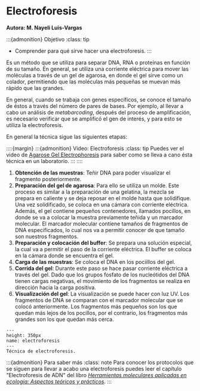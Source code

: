 # Electroforesis
**Autora: M. Nayeli Luis-Vargas**

:::{admonition} Objetivo
:class: tip
* Comprender para qué sirve hacer una electroforesis.
:::

Es un método que se utiliza para separar DNA, RNA o proteínas en función de su tamaño. En general, se utiliza una corriente eléctrica para mover las moléculas a través de un gel de agarosa, en donde el gel sirve como un colador, permitiendo que las moléculas más pequeñas se muevan más rápido que las grandes.


En general, cuando se trabaja con genes específicos, se conoce el tamaño de éstos a través del número de pares de bases. Por ejemplo, al llevar a cabo un análisis de *metabarcoding*, después del proceso de amplificación, es necesario verificar que se amplificó el gen de interés, y para esto se utiliza la electroforesis.


En general la técnica sigue las siguientes etapas:

::::{margin}
:::{admonition} Video: Electroforesis
:class: tip
Puedes ver el video de <a href = "https://www.youtube.com/watch?v=vq759wKCCUQ">Agarose Gel Electrophoresis</a> para saber como se lleva a cano ésta técnica en un laboratorio.
:::
::::

1. **Obtención de las muestras**: Teñir DNA para poder visualizar el fragmento posteriormente.
2. **Preparación del gel de agarosa**: Para ello se utiliza un molde. Este proceso es similar a la preparación de una gelatina, la mezcla se prepara en caliente y se deja reposar en el molde hasta que solidifique. Una vez solidificado, se coloca en una cámara con corriente eléctrica. Además, el gel contiene pequeños contenedores, llamados pocillos, en donde se va a colocar la muestra previamente teñida y un marcador molecular. El marcador molecular contiene tamaños de fragmentos de DNA especificados, lo cual nos va a permitir conocer de que tamaño son nuestros fragmentos.
3. **Preparación y colocación del buffer**: Se prepara una solución especial, la cual va a permitir el paso de la corriente eléctrica. El buffer se coloca en la cámara donde se encuentra el gel.
4. **Carga de las muestras**: Se coloca el DNA en los pociillos del gel.
5. **Corrida del gel**: Durante este paso se hace pasar corriente eléctrica a través del gel. Dado que los grupos fosfato de los nucleótidos del DNA tienen cargas negativas, el movimiento de los fragmentos se realiza en dirección hacia la carga positiva.
6. **Visualización del gel**: La visualización se puede hacer con luz UV. Los fragmentos de DNA se comparan con el marcador molecular que se colocó anteriormente. Los fragmentos más pequeños son los que quedan más lejos de los pocillos, por el contrario, los fragmentos más grandes son los que quedan más cerca.


```{figure} ../img/Electroforesis-DNA.png
---
height: 350px
name: electroforesis
---
Técnica de electroforesis.
```


:::{admonition} Para saber más
:class: note
Para conocer los protocolos que se siguen para llevar a acabo una electroforesis puedes leer el capítulo "Electroforesis de ADN" del libro <a href = "https://drive.google.com/file/d/1TPqYtmzByIHwcVRVp6oLO69f9EMVDiEe/view?usp=sharing">*Herramientas moleculares aplicadas en ecología: Aspectos teóricos y prácticos*</a>.
:::
